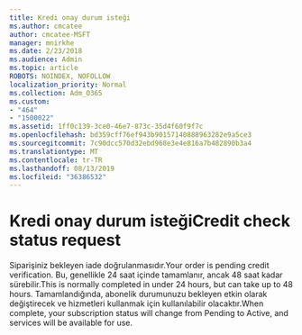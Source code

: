 ```yaml
---
title: Kredi onay durum isteği
ms.author: cmcatee
author: cmcatee-MSFT
manager: mnirkhe
ms.date: 2/23/2018
ms.audience: Admin
ms.topic: article
ROBOTS: NOINDEX, NOFOLLOW
localization_priority: Normal
ms.collection: Adm_O365
ms.custom:
- "464"
- "1500022"
ms.assetid: 1ff0c139-3ce0-46e7-873c-35d4f60f9f7c
ms.openlocfilehash: bd359cff76ef943b90157140888963282e9a5ce3
ms.sourcegitcommit: 7c90dcc570d32ebd968e3e4e816a7b482890b3a4
ms.translationtype: MT
ms.contentlocale: tr-TR
ms.lasthandoff: 08/13/2019
ms.locfileid: "36386532"
---
```

# <a name="credit-check-status-request"></a><span data-ttu-id="6a574-102">Kredi onay durum isteği</span><span class="sxs-lookup"><span data-stu-id="6a574-102">Credit check status request</span></span>

<span data-ttu-id="6a574-103">Siparişiniz bekleyen iade doğrulanmasıdır.</span><span class="sxs-lookup"><span data-stu-id="6a574-103">Your order is pending credit verification.</span></span> <span data-ttu-id="6a574-104">Bu, genellikle 24 saat içinde tamamlanır, ancak 48 saat kadar sürebilir.</span><span class="sxs-lookup"><span data-stu-id="6a574-104">This is normally completed in under 24 hours, but can take up to 48 hours.</span></span> <span data-ttu-id="6a574-105">Tamamlandığında, abonelik durumunuzu bekleyen etkin olarak değiştirecek ve hizmetleri kullanmak için kullanılabilir olacaktır.</span><span class="sxs-lookup"><span data-stu-id="6a574-105">When complete, your subscription status will change from Pending to Active, and services will be available for use.</span></span>